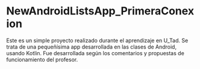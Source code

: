 # NewAndroidListsApp_PrimeraConexion

Este es un simple proyecto realizado durante el aprendizaje en U_Tad. Se trata de una pequeñísima app desarrollada en las clases de Android, usando Kotlin.
Fue desarrollada según los comentarios y propuestas de funcionamiento del profesor.
